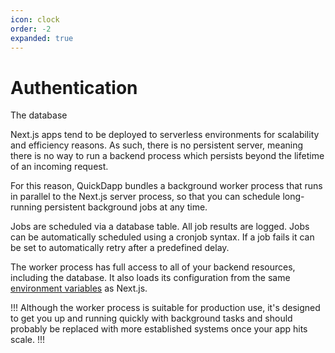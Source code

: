 ```yaml
---
icon: clock
order: -2
expanded: true
---
```


# Authentication

The database 

Next.js apps tend to be deployed to serverless environments for scalability and efficiency reasons. As such, there is no persistent server, meaning there is no way to run a backend process which persists beyond the lifetime of an incoming request.

For this reason, QuickDapp bundles a background worker process that runs in parallel to the Next.js server process, so that you can schedule long-running persistent background jobs at any time.

Jobs are scheduled via a database table. All job results are logged. Jobs can be automatically scheduled using a cronjob syntax. If a job fails it can be set to automatically retry after a predefined delay.

The worker process has full access to all of your backend resources, including the database. It also loads its configuration from the same [environment variables](../environment-variables.md) as Next.js.

!!!
Although the worker process is suitable for production use, it's designed to get you up and running quickly with background tasks and should probably be replaced with more established systems once your app hits scale.
!!!
